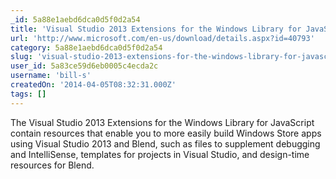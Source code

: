 ```yaml
---
_id: 5a88e1aebd6dca0d5f0d2a54
title: 'Visual Studio 2013 Extensions for the Windows Library for JavaScript'
url: 'http://www.microsoft.com/en-us/download/details.aspx?id=40793'
category: 5a88e1aebd6dca0d5f0d2a54
slug: 'visual-studio-2013-extensions-for-the-windows-library-for-javascript'
user_id: 5a83ce59d6eb0005c4ecda2c
username: 'bill-s'
createdOn: '2014-04-05T08:32:31.000Z'
tags: []
---
```


The Visual Studio 2013 Extensions for the Windows Library for JavaScript contain resources that enable you to more easily build Windows Store apps using Visual Studio 2013 and Blend, such as files to supplement debugging and IntelliSense, templates for projects in Visual Studio, and design-time resources for Blend.
